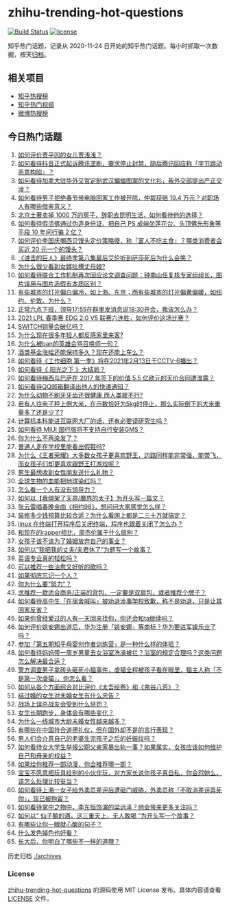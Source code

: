 # zhihu-trending-hot-questions

[![Build Status](https://github.com/justjavac/zhihu-trending-hot-questions/workflows/ci/badge.svg?branch=master)](https://github.com/justjavac/zhihu-trending-hot-questions/actions)
[![license](https://img.shields.io/github/license/justjavac/zhihu-trending-hot-questions)](https://github.com/justjavac/zhihu-trending-hot-questions/blob/master/LICENSE)

知乎热门话题，记录从 2020-11-24 日开始的知乎热门话题。每小时抓取一次数据，按天[归档](./archives)。

## 相关项目

- [知乎热搜榜](https://github.com/justjavac/zhihu-trending-top-search)
- [知乎热门视频](https://github.com/justjavac/zhihu-trending-hot-video)
- [微博热搜榜](https://github.com/justjavac/weibo-trending-hot-search)

## 今日热门话题

<!-- BEGIN -->
<!-- 最后更新时间 Wed Feb 03 2021 06:01:39 GMT+0800 (CST) -->
1. [如何评价贾平凹的女儿贾浅浅？](https://www.zhihu.com/question/442000334)
1. [如何看待抖音正式起诉腾讯垄断，要求停止封禁，随后腾讯回应称「字节跳动恶意构陷」？](https://www.zhihu.com/question/442521071)
1. [如何看待加拿大驻华外交官定制武汉蝙蝠图案的文化衫，我外交部提出严正交涉？](https://www.zhihu.com/question/442335099)
1. [如何看待男子拒绝春节带电脑回家工作被开除，仲裁获赔 19.4 万元？对职场人有哪些借鉴意义？](https://www.zhihu.com/question/442393018)
1. [北京土著卖掉 1000 万的房子，辞职去昆明生活，如何看待他的选择？](https://www.zhihu.com/question/442526187)
1. [如何看待假活佛通过伪造身份证、把自己 PS 成端坐莲花台、头顶佛光形象等手段 10 年间行骗 2 亿？](https://www.zhihu.com/question/442441769)
1. [如何评价李国庆嘲西贝馒头定价策略傻，称「富人不吃主食」？哪类消费者会买近 20 元一个的馒头？](https://www.zhihu.com/question/442312222)
1. [《进击的巨人》最终季第八集最后艾伦听到萨莎死后为什么会笑？](https://www.zhihu.com/question/442272077)
1. [为什么很少看到女婿吐槽丈母娘?](https://www.zhihu.com/question/408049742)
1. [如何看待联合工作机制再次回应论文调查问题：钟南山任复核专家组组长，图片误用与图片造假有本质区别？](https://www.zhihu.com/question/442476845)
1. [有些城市的灯光偏白偏冷，如上海、东京；而有些城市的灯光偏黄偏暖，如纽约、伦敦。为什么？](https://www.zhihu.com/question/441971760)
1. [正常六点下班，领导17:55在群里发消息说18:30开会，我该怎么办？](https://www.zhihu.com/question/441394605)
1. [2021 LPL 春季赛 EDG 2:0 V5 联赛六连胜，如何评价这场比赛？](https://www.zhihu.com/question/442530670)
1. [SWITCH销量会破亿吗？](https://www.zhihu.com/question/266492999)
1. [为什么现在很多年轻人都反感家里来客?](https://www.zhihu.com/question/337487629)
1. [为什么被ban的英雄会骂召唤师一句？](https://www.zhihu.com/question/435413809)
1. [酒类基金涨幅还能保持多久？现在还能上车么？](https://www.zhihu.com/question/441868177)
1. [如何看待《工作细胞 第一季》将在2021年2月13日于CCTV-6播出？](https://www.zhihu.com/question/440667670)
1. [如何看待《 阳光之下 》大结局？](https://www.zhihu.com/question/442399781)
1. [如何看待梅西与巴萨在 2017 年签下的价值 5.5 亿欧元的天价合同遭泄露？](https://www.zhihu.com/question/442268429)
1. [如何看待QQ邮箱翻译出他人的快递通知？](https://www.zhihu.com/question/441673950)
1. [为什么动物不刷牙牙齿还很健康,而人类就不行?](https://www.zhihu.com/question/441912478)
1. [若有人往电子秤上倒大米，在示数恰好为5kg时停止，那么实际倒下的大米重量多了还是少了?](https://www.zhihu.com/question/440951244)
1. [计算机本科能进互联网大厂的话，还有必要读研究生吗？](https://www.zhihu.com/question/442190265)
1. [如何看待 MIUI 国行版将不支持自行安装GMS？](https://www.zhihu.com/question/442452833)
1. [你为什么不再染发了？](https://www.zhihu.com/question/353044186)
1. [普通人走在学校里能看出假鞋吗?](https://www.zhihu.com/question/436551907)
1. [为什么《王者荣耀》大多数女孩子更喜欢野王，边路同样能非常强，能带飞，而女孩子们却更喜欢跟野王打游戏呢？](https://www.zhihu.com/question/435316570)
1. [男生最想收到女性朋友送什么礼物？](https://www.zhihu.com/question/25312138)
1. [全球生物的血能把地球染红吗？](https://www.zhihu.com/question/440344832)
1. [怎么看一个人有没有领导力？](https://www.zhihu.com/question/430981016)
1. [如何以【我绑架了天界/魔界的太子】为开头写一篇文？](https://www.zhihu.com/question/440933441)
1. [张云雷唱春晚金曲《相约98》，想问问大家感觉怎么样？](https://www.zhihu.com/question/442367669)
1. [装修多少钱预算比较合适？为什么看网上都是二三十万就搞定？](https://www.zhihu.com/question/441287480)
1. [linux 在终端打开程序后关闭终端，程序也跟着关闭了怎么办？](https://www.zhihu.com/question/442188249)
1. [和现在的rapper相比，周杰伦属于什么级别？](https://www.zhihu.com/question/323344003)
1. [女孩子该不该为了婚姻放弃自己的事业？](https://www.zhihu.com/question/437698932)
1. [如何以“我把我的丈夫/夫君休了”为题写一个故事？](https://www.zhihu.com/question/435344054)
1. [英语专业真的轻松吗？](https://www.zhihu.com/question/441457128)
1. [可以推荐一些治愈又好听的歌吗？](https://www.zhihu.com/question/440781439)
1. [如果彻底忘记一个人？](https://www.zhihu.com/question/440549895)
1. [你为什么要“努力”？](https://www.zhihu.com/question/441844189)
1. [求推荐一款适合商务/正装的背包，一定要是双肩包，或者推荐个牌子？](https://www.zhihu.com/question/33259771)
1. [如何看待高中生「在宿舍喊叫」被劝退涉事学校致歉，称不是劝退，只是让其回家反省？](https://www.zhihu.com/question/442442248)
1. [如果你曾经爱过的人有一天回来找你，你还会和ta继续吗？](https://www.zhihu.com/question/441718033)
1. [如何评价姚安娜出道后，华为注册「姚安娜」等商标？华为要进军娱乐业了吗？](https://www.zhihu.com/question/442450981)
1. [参加「第五期知乎母婴创作者训练营」是一种什么样的体验？](https://www.zhihu.com/question/442512809)
1. [如何看待妈妈带一周岁男童去女浴室洗澡被拦？浴室的规定合理吗？这类问题怎么解决最合适？](https://www.zhihu.com/question/442189179)
1. [警方调查男子拿砖头砸死小猫事件，虐猫全程被孩子看在眼里，猫主人称「不是第一次虐猫」，你怎么看？](https://www.zhihu.com/question/442450959)
1. [如何从各个方面综合对比评价《太吾绘卷》和《鬼谷八荒》？](https://www.zhihu.com/question/442111017)
1. [结过婚的女生对未婚女生有什么忠告？](https://www.zhihu.com/question/429392239)
1. [战场上误杀战友会受到什么惩罚？](https://www.zhihu.com/question/441662784)
1. [女生长期跑步，身体会有哪些变化？](https://www.zhihu.com/question/437451880)
1. [为什么一线城市大龄未婚女性越来越多？](https://www.zhihu.com/question/313988752)
1. [有哪些在中国符合道德礼仪，但在国外却不是的言行表现？](https://www.zhihu.com/question/277214294)
1. [男人们会介意自己的老婆生完孩子之后的妊娠纹吗？](https://www.zhihu.com/question/366941403)
1. [如何看待女大学生举报公职父亲家暴出轨一事？如果属实，女孩应该如何维护自己和母亲的权益？](https://www.zhihu.com/question/442399311)
1. [如果给你推荐一部动漫，你会推荐哪一部？](https://www.zhihu.com/question/436814482)
1. [宝宝不愿意把玩具给别的小伙伴玩，对方家长说你孩子真自私，你会怼她么，该怎么处理比较妥当？](https://www.zhihu.com/question/441144163)
1. [如何看待上海一女子给外卖员差评后遭砸门威胁，外卖员称「不取消差评弄死你」，现已被拘留？](https://www.zhihu.com/question/442338887)
1. [如何看待掌中之物中，李东恒饰演的梁远泽？他会带来更多关注吗？](https://www.zhihu.com/question/379629339)
1. [如何以“ 仙子酿的酒，这三重天上，无人敢喝 ”为开头写一个故事？](https://www.zhihu.com/question/440893679)
1. [有哪些让你一眼就心酸的句子？](https://www.zhihu.com/question/362221642)
1. [什么发色掉色也好看？](https://www.zhihu.com/question/376168141)
1. [长大后，你明白了哪些不一样的道理？](https://www.zhihu.com/question/45394531)
<!-- END -->

历史归档 [./archives](./archives)

### License

[zhihu-trending-hot-questions](https://github.com/justjavac/zhihu-trending-hot-questions) 的源码使用 MIT License 发布。具体内容请查看 [LICENSE](./LICENSE) 文件。
